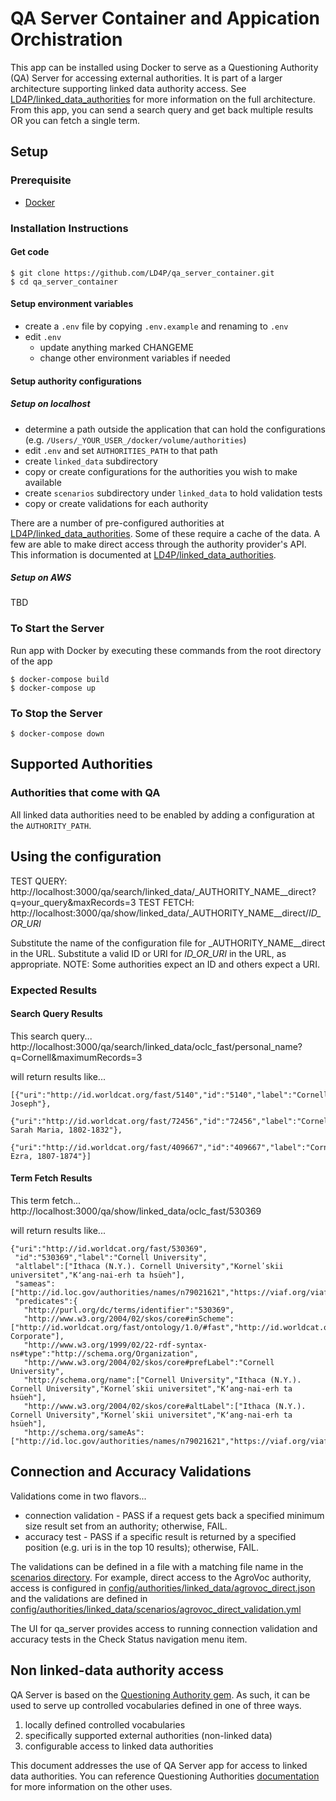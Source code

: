 # QA Server Container and Appication Orchistration

This app can be installed using Docker to serve as a Questioning Authority (QA) Server for accessing external authorities.  It is part of a larger architecture supporting linked data authority access.  See [LD4P/linked_data_authorities](https://github.com/LD4P/linked_data_authorities) for more information on the full architecture.  From this app, you can send a search query and get back multiple results OR you can fetch a single term. 

## Setup

### Prerequisite

* [Docker](https://docs.docker.com/desktop/)

### Installation Instructions

#### Get code

```
$ git clone https://github.com/LD4P/qa_server_container.git
$ cd qa_server_container
```

#### Setup environment variables

* create a `.env` file by copying `.env.example` and renaming to `.env`
* edit `.env`
  * update anything marked CHANGEME
  * change other environment variables if needed
  
#### Setup authority configurations

##### Setup on localhost

* determine a path outside the application that can hold the configurations (e.g. `/Users/_YOUR_USER_/docker/volume/authorities`)
* edit `.env` and set `AUTHORITIES_PATH` to that path
* create `linked_data` subdirectory
* copy or create configurations for the authorities you wish to make available
* create `scenarios` subdirectory under `linked_data` to hold validation tests
* copy or create validations for each authority

There are a number of pre-configured authorities at [LD4P/linked_data_authorities](https://github.com/LD4P/linked_data_authorities).
Some of these require a cache of the data.  A few are able to make direct access through the authority provider's API.
This information is documented at [LD4P/linked_data_authorities](https://github.com/LD4P/linked_data_authorities).

##### Setup on AWS

TBD

### To Start the Server

Run app with Docker by executing these commands from the root directory of the app

```
$ docker-compose build
$ docker-compose up
```

### To Stop the Server

```
$ docker-compose down
```

## Supported Authorities

### Authorities that come with QA

All linked data authorities need to be enabled by adding a configuration at the `AUTHORITY_PATH`.

## Using the configuration

TEST QUERY: http://localhost:3000/qa/search/linked_data/_AUTHORITY_NAME__direct?q=your_query&maxRecords=3
TEST FETCH: http://localhost:3000/qa/show/linked_data/_AUTHORITY_NAME__direct/_ID_OR_URI_

Substitute the name of the configuration file for _AUTHORITY_NAME__direct in the URL.
Substitute a valid ID or URI for _ID_OR_URI_ in the URL, as appropriate.  NOTE: Some authorities expect an ID and others expect a URI.


### Expected Results

#### Search Query Results

This search query... http://localhost:3000/qa/search/linked_data/oclc_fast/personal_name?q=Cornell&maximumRecords=3
              
will return results like...
 
```
[{"uri":"http://id.worldcat.org/fast/5140","id":"5140","label":"Cornell, Joseph"},
 {"uri":"http://id.worldcat.org/fast/72456","id":"72456","label":"Cornell, Sarah Maria, 1802-1832"},
 {"uri":"http://id.worldcat.org/fast/409667","id":"409667","label":"Cornell, Ezra, 1807-1874"}]
```

#### Term Fetch Results

This term fetch... http://localhost:3000/qa/show/linked_data/oclc_fast/530369
                   
will return results like...

```
{"uri":"http://id.worldcat.org/fast/530369",
 "id":"530369","label":"Cornell University",
 "altlabel":["Ithaca (N.Y.). Cornell University","Kornelʹskii universitet","Kʻang-nai-erh ta hsüeh"],
 "sameas":["http://id.loc.gov/authorities/names/n79021621","https://viaf.org/viaf/126293486"],
 "predicates":{
   "http://purl.org/dc/terms/identifier":"530369",
   "http://www.w3.org/2004/02/skos/core#inScheme":["http://id.worldcat.org/fast/ontology/1.0/#fast","http://id.worldcat.org/fast/ontology/1.0/#facet-Corporate"],
   "http://www.w3.org/1999/02/22-rdf-syntax-ns#type":"http://schema.org/Organization",
   "http://www.w3.org/2004/02/skos/core#prefLabel":"Cornell University",
   "http://schema.org/name":["Cornell University","Ithaca (N.Y.). Cornell University","Kornelʹskii universitet","Kʻang-nai-erh ta hsüeh"],
   "http://www.w3.org/2004/02/skos/core#altLabel":["Ithaca (N.Y.). Cornell University","Kornelʹskii universitet","Kʻang-nai-erh ta hsüeh"],
   "http://schema.org/sameAs":["http://id.loc.gov/authorities/names/n79021621","https://viaf.org/viaf/126293486"]}}
```

## Connection and Accuracy Validations

Validations come in two flavors...
* connection validation - PASS if a request gets back a specified minimum size result set from an authority; otherwise, FAIL.  
* accuracy test - PASS if a specific result is returned by a specified position (e.g. uri is in the top 10 results); otherwise, FAIL.

The validations can be defined in a file with a matching file name in the [scenarios directory](https://github.com/ld4l-labs/qa_server/tree/master/config/authorities/linked_data/scenarios).  For example, direct access to the AgroVoc authority, access is configured in [config/authorities/linked_data/agrovoc_direct.json](https://github.com/ld4l-labs/qa_server/blob/master/config/authorities/linked_data/agrovoc_direct.json) and the validations are defined in [config/authorities/linked_data/scenarios/agrovoc_direct_validation.yml](https://github.com/ld4l-labs/qa_server/blob/master/config/authorities/linked_data/scenarios/agrovoc_direct_validation.yml)

The UI for qa_server provides access to running connection validation and accuracy tests in the Check Status navigation menu item.

## Non linked-data authority access

QA Server is based on the [Questioning Authority gem](https://github.com/samvera/questioning_authority).  As such, it can be used to serve up controlled vocabularies defined in one of three ways.

1. locally defined controlled vocabularies
1. specifically supported external authorities (non-linked data)
1. configurable access to linked data authorities

This document addresses the use of QA Server app for access to linked data authorities.  You can reference Questioning Authorities
[documentation](https://github.com/samvera/questioning_authority/blob/master/README.md) for more information on the other uses.
